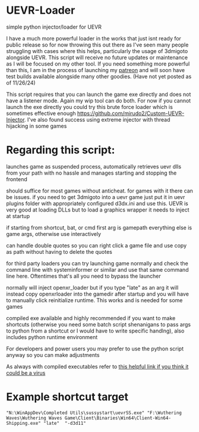 # UEVR-Loader
simple python injector/loader for UEVR

I have a much more powerful loader in the works that just isnt ready for public release so for now throwing this out there as I've seen many people struggling with cases where this helps, particularly the usage of 3dmigoto alongside UEVR. This script will receive no future updates or maintenance as I will be focused on my other tool. If you need something more powerful than this, I am in the process of launching my [patreon](https://www.patreon.com/c/lobotomyx) and will soon have test builds available alongside many other goodies. (Have not yet posted as of 11/26/24)

This script requires that you can launch the game exe directly and does not have a listener mode. Again my wip tool can do both. For now if you cannot launch the exe directly you could try this brute force loader which is sometimes effective enough https://github.com/mirudo2/Custom-UEVR-Injector. I've also found success using extreme injector with thread hijacking in some games

# Regarding this script:

launches game as suspended process, automatically retrieves uevr dlls from your path with no hassle and manages starting and stopping the frontend

should suffice for most games without anticheat. for games with it there can be issues. 
if you need to get 3dmigoto into a uevr game just put it in uevr plugins folder with appropriately configured d3dx.ini and use this. UEVR is very good at loading DLLs but to load a graphics wrapper it needs to inject at startup

if starting from shortcut, bat, or cmd first arg is gamepath everything else is game args, otherwise use interactively

can handle double quotes so you can right click a game file and use copy as path without having to delete the quotes

for third party loaders you can try launching game normally and check the command line with systeminformer or similar and use that same command line here. Oftentimes that's all you need to bypass the launcher 

normally will inject openxr_loader but if you type "late" as an arg it will instead copy openxrloader into the gamedir after startup and you will have to manually click reinitialize runtime. This works and is needed for some games

compiled exe available and highly recommended if you want to make shortcuts  (otherwise you need some batch script shenanigans to pass args to python from a shortcut or I would have to write specific handlng), also includes python runtime environment

For developers and power users you may prefer to use the python script anyway so you can make adjustments

As always with compiled executables refer to [this helpful link if you think it could be a virus](https://github.com/elbadcode/NoItsNotaVirus)


# Example shortcut target 

```"N:\WinAppDev\Completed Utils\sussystart\uevrSS.exe" "F:\Wuthering Waves\Wuthering Waves Game\Client\Binaries\Win64\Client-Win64-Shipping.exe" "late"  "-d3d11"```
